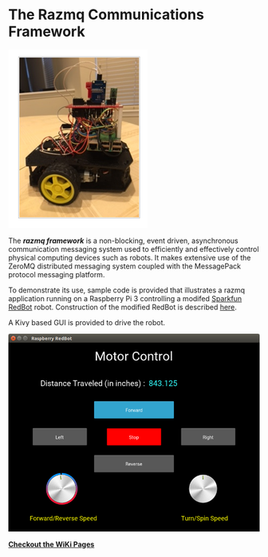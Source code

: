 # The Razmq Communications Framework

![](https://github.com/MrYsLab/razmq/blob/master/documentation/images/razbot.png)

The _**razmq framework**_ is a non-blocking, event driven, asynchronous communication messaging 
system used to efficiently and effectively control physical computing devices such as robots. It makes extensive use of 
the ZeroMQ distributed messaging system coupled with the MessagePack protocol messaging platform.

To demonstrate its use, sample code is provided that illustrates a razmq application running on a Raspberry Pi 3 
controlling a modifed [Sparkfun RedBot](https://www.sparkfun.com/products/12649) robot. 
Construction of the modified RedBot is described [here](https://goo.gl/LSI7km).

A Kivy based GUI is provided to drive the robot.

![](https://github.com/MrYsLab/razmq/blob/master/documentation/images/GUI.png)


[**Checkout the WiKi Pages**](https://github.com/MrYsLab/razmq/wiki) 